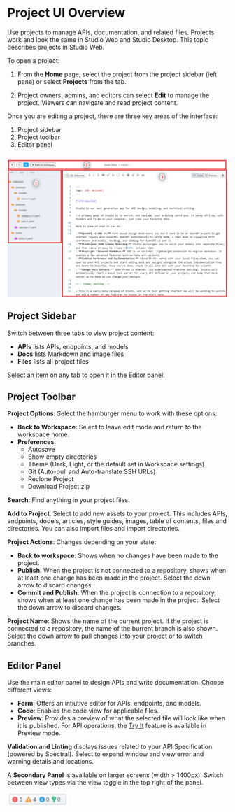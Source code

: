 # Project UI Overview

Use projects to manage APIs, documentation, and related files. Projects work and look the same in Studio Web and Studio Desktop. This topic describes projects in Studio Web. 

To open a project:

1. From the **Home** page, select the project from the project sidebar (left pane) or select **Projects** from the tab.

2. Project owners, admins, and editors can select **Edit** to manage the project. Viewers can navigate and read project content. 

Once you are editing a project, there are three key areas of the interface:

1. Project sidebar
2. Project toolbar
3. Editor panel

![Projects Overview](../../assets/images/ui-overview.png)

## Project Sidebar

Switch between three tabs to view project content:

- **APIs** lists APIs, endpoints, and models
-  **Docs** lists Markdown and image files
- **Files** lists all project files

Select an item on any tab to open it in the Editor panel. 

## Project Toolbar

**Project Options**: Select the hamburger menu to work with these options:

* **Back to Workspace**: Select to leave edit mode and return to the workspace home.
* **Preferences**: 
  - Autosave
  - Show empty directories
  - Theme (Dark, Light, or the default set in Workspace settings)
  - Git (Auto-pull and Auto-translate SSH URLs)
  - Reclone Project
  - Download Project zip
   <!-- issues created to better document above list at a later time -->

**Search**: Find anything in your project files. 

**Add to Project**: Select to add new assets to your project. This includes APIs, endpoints, dodels, articles, style guides, images, table of contents, files and directories. You can also import files and import directories.

**Project Actions**: Changes depending on your state:
  - **Back to workspace**: Shows when no changes have been made to the project.
  - **Publish**: When the project is not connected to a repository, shows when at least one change has been made in the project. Select the down arrow to discard changes. 
  - **Commit and Publish**: When the project is connection to a repository, shows when at least one change has been made in the project. Select the down arrow to discard changes. 

**Project Name**: Shows the name of the current project. If the project is connected to a repository, the name of the burrent branch is also shown. Select the down arrow to pull changes into your project or to switch branches. 

## Editor Panel

Use the main editor panel to design APIs and write documentation. Choose different views:
 - **Form**: Offers an intiutive editor for APIs, endpoints, and models. 
 - **Code**: Enables the code view for applicable files. 
 - **Preview**: Provides a preview of what the selected file will look like when it is published. For API operations, the [Try It](../Design-and-Modeling/03-http-endpoints.md) feature is available in Preview mode. 

 **Validation and Linting** displays issues related to your API Specification (powered by Spectral). Select to expand window and view error and warning details and locations.

A **Secondary Panel** is available on larger screens (width > 1400px). Switch between view types via the view toggle in the top right of the panel.

![Validation and Linting Toggle](../../assets/images/spectral-view.png)

